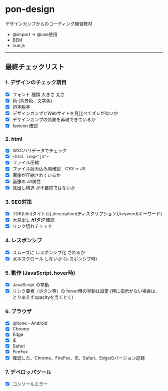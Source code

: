 # pon-design
デザインカンプからのコーディング練習教材
* @import → @use使用
* BEM
* vue.js

***
## 最終チェックリスト
### 1. デザインのチェック項目
 - [x] フォント 種類 大きさ 太さ
 - [x] 色 (背景色、文字色)
 - [x] 誤字脱字 
 - [x] デザインカンプとWebサイトを見比べてズレがないか
 - [x] デザインカンプの効果を再現できているか
 - [x] favicon 確認

### 2. html
 - [x] W3Cバリデータでチェック
 - [x] `<html lang="ja">`
 - [x] ファイル圧縮
 - [x] ファイル読み込み順確認　CSS ⇨ JS
 - [x] 画像が圧縮されているか
 - [x] 画像の alt属性 
 - [x] 見出し構造 が不自然ではないか

### 3. SEO対策
 - [x] TDK(title(タイトル),description(ディスクリプション),keyword(キーワード)
 - [x] 大見出し ***h1タグ*** 確認
 - [x] リンク切れチェック
### 4. レスポンシブ
 - [x] スムーズに レスポンシブ化 されるか
 - [x] 水平スクロール しないか (レスポンシブ時)

### 5. 動作 (JavaScript､hover時)
 - [x] JavaScript の挙動
 - [x] リンク要素（ボタン等）の hover時の挙動は設定 (特に指示がない場合は、とりあえずopacityを当てとく)

### 6. ブラウザ
 - [x] iphone・Android 
 - [x] Chrome 
 - [x] Edge
 - [x] IE
 - [x] Safari
 - [x] FireFox
 - [x] 確認した、Chrome、FireFox、IE、Safari、Edgeのバージョン記録

### 7. デベロッパツール
 - [x] コンソールエラー 
